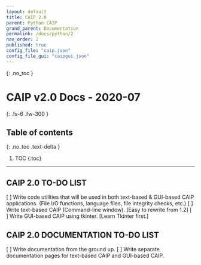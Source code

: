 ```yaml
---
layout: default
title: CAIP 2.0
parent: Python CAIP
grand_parent: Documentation
permalink: /docs/python/2
nav_order: 2
published: true
config_file: "caip.json"
config_file_gui: "caipgui.json"
---
```

{: .no_toc }
# CAIP v2.0 Docs - 2020-07
{: .fs-6 .fw-300 }
## Table of contents
{: .no_toc .text-delta }
1. TOC
{:toc}
---

[comment]: <> (Page variables are defined in the YAML front matter block, and accessed by {{ page.variable_name }}.)

## CAIP 2.0 TO-DO LIST
[ ] Write code utilities that will be used in both text-based & GUI-based CAIP applications. (File I/O functions, language files, file integrity checks, etc.)
[ ] Write text-based CAIP (Command-line window). [Easy to rewrite from 1.2]
[ ] Write GUI-based CAIP using tkinter. [Learn Tkinter first.]

## CAIP 2.0 DOCUMENTATION TO-DO LIST
[ ] Write documentation from the ground up.
[ ] Write separate documentation pages for text-based CAIP and GUI-based CAIP. 
